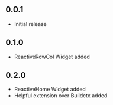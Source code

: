 ## 0.0.1

- Initial release

## 0.1.0

- ReactiveRowCol Widget added

## 0.2.0

- ReactiveHome Widget added
- Helpful extension over Buildctx added
